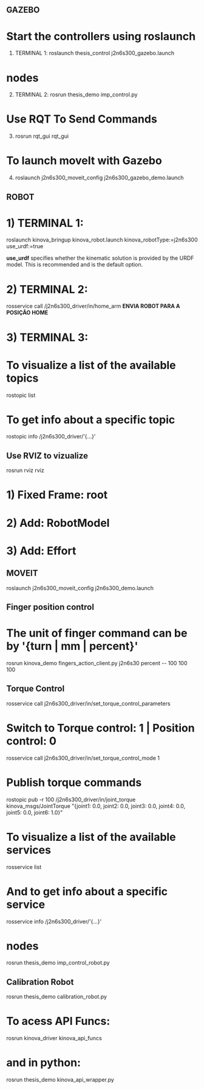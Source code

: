 ##  GAZEBO 
# Start the controllers using roslaunch
1) TERMINAL 1:
roslaunch thesis_control j2n6s300_gazebo.launch

# nodes
2) TERMINAL 2:
rosrun thesis_demo imp_control.py

# Use RQT To Send Commands
3) rosrun rqt_gui rqt_gui

# To launch moveIt with Gazebo
4) roslaunch j2n6s300_moveit_config j2n6s300_gazebo_demo.launch



##  ROBOT 
# 1) TERMINAL 1:
roslaunch kinova_bringup kinova_robot.launch kinova_robotType:=j2n6s300 use_urdf:=true

**use_urdf** specifies whether the kinematic solution is provided by the URDF model. This is recommended and is the default option.

# 2) TERMINAL 2:
rosservice call /j2n6s300_driver/in/home_arm
**ENVIA ROBOT PARA A POSIÇÃO HOME**

# 3) TERMINAL 3:
# To visualize a list of the available topics
rostopic list

# To get info about a specific topic
rostopic info /j2n6s300_driver/'{...}'

## Use RVIZ to vizualize
rosrun rviz rviz
# 1) Fixed Frame: root
# 2) Add: RobotModel
# 3) Add: Effort

## MOVEIT
roslaunch j2n6s300_moveit_config j2n6s300_demo.launch

## Finger position control
# The unit of finger command can be by '{turn | mm | percent}'
rosrun kinova_demo fingers_action_client.py j2n6s30 percent -- 100 100 100

## Torque Control
rosservice call j2n6s300_driver/in/set_torque_control_parameters

# Switch to Torque control: 1 | Position control: 0
rosservice call j2n6s300_driver/in/set_torque_control_mode 1

# Publish torque commands
rostopic pub -r 100 /j2n6s300_driver/in/joint_torque kinova_msgs/JointTorque "{joint1: 0.0, joint2: 0.0, joint3: 0.0, joint4: 0.0, joint5: 0.0, joint6: 1.0}"

# To visualize a list of the available services
rosservice list

# And to get info about a specific service
rosservice info /j2n6s300_driver/'{...}'

# nodes
rosrun thesis_demo imp_control_robot.py

## Calibration Robot
rosrun thesis_demo calibration_robot.py

# To acess API Funcs:
rosrun kinova_driver kinova_api_funcs
# and in python:
rosrun thesis_demo kinova_api_wrapper.py
